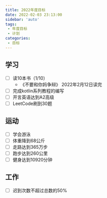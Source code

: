 ```yaml
---
title: 2022年度目标
date: 2022-02-03 23:13:00
sidebar: 'auto'
tags:
 - 年度目标
 - 计划
categories:
 - 目标
---
```


## 学习
- [ ] 读10本书（1/10）
    * 《不要和你妈争辩》 2022年2月12日读完
- [ ] 完成kotlin系列教程的编写
- [ ] 开言英语达到A2高级
- [ ] LeetCode刷到30题
## 运动
- [ ] 学会游泳
- [ ] 体重降到68公斤
- [ ] 走路达到365万步
- [ ] 跑步达到260公里
- [ ] 健身达到10920分钟

## 工作
- [ ] 迟到次数不超过总数的50%